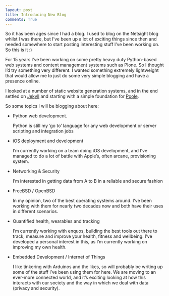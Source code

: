 ```yaml
---
layout: post
title: Introducing New Blog
comments: True
---
```


So it has been ages since I had a blog. I used to blog on the Netsight blog whilst I was there, but I’ve been up a lot of exciting things since then 
and needed somewhere to start posting interesting stuff I’ve been working on. So this is it :)

For 15 years I’ve been working on some pretty heavy duty Python-based web systems and content management systems such as Plone. So I thought I’d try something very different. I wanted something extremely lightweight that would allow me to just do some very simple blogging and have a presence online.

I looked at a number of static website generation systems, and in the end settled on [Jekyll](http://jekyllrb.com/) and starting with a simple foundation for [Poole](http://getpoole.com/).

So some topics I will be blogging about here:

* Python web development.

    Python is still my ‘go to’ language for any web development or server scripting and integration jobs

* iOS deployment and development

    I’m currently working on a team doing iOS development, and I’ve managed to do a lot of battle with Apple’s, often arcane, provisioning system.

* Networking & Security

    I’m interested in getting data from A to B in a reliable and secure fashion

* FreeBSD / OpenBSD

    In my opinion, two of the best operating systems around. I’ve been working with them for nearly two decades now and both have their uses in different scenarios.

* Quantified health, wearables and tracking

    I’m currently working with enquos, building the best tools out there to track, measure and improve your health, fitness and wellbeing. I’ve developed a personal interest in this, as I’m currently working on improving my own health.

* Embedded Development / Internet of Things

    I like tinkering with Arduinos and the likes, so will probably be writing up some of the stuff I’ve been using them for here. We are moving to an ever-more connected world, and it’s exciting looking at how this interacts with our society and the way in which we deal with data (privacy and security).


